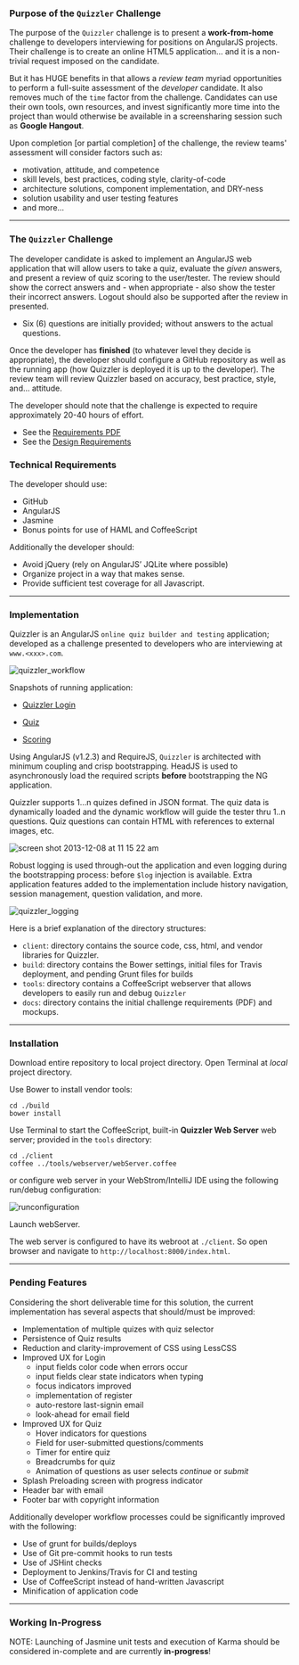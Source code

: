 ### Purpose of the `Quizzler` Challenge

The purpose of the `Quizzler` challenge is to present a **work-from-home** challenge to developers interviewing for positions on AngularJS projects. Their challenge is to create an online HTML5 application... and it is a non-trivial request imposed on the candidate.

But it has HUGE benefits in  that allows a *review team* myriad opportunities to perform a full-suite assessment of the *developer* candidate. It also removes much of the `time` factor from the challenge. Candidates can use their own tools, own resources, and invest significantly more time into the project than would otherwise be available in a screensharing session such as **Google Hangout**. 

Upon completion [or partial completion] of the challenge, the review teams' assessment will consider factors such as:

* motivation, attitude, and competence
* skill levels, best practices, coding style, clarity-of-code
* architecture solutions, component implementation, and DRY-ness
* solution usability and user testing features
* and more…

---

### The `Quizzler` Challenge

The developer candidate is asked to implement an AngularJS web application that will allow users to take a quiz, evaluate the *given* answers, and present a review of quiz scoring to the user/tester.  The review should show the correct answers and - when appropriate - also show the tester their incorrect answers. Logout should also be supported after the review in presented.

*  Six (6) questions are initially provided; without answers to the actual questions. 

Once the developer has **finished** (to whatever level they decide is appropriate), the developer should configure a GitHub repository as well as the running app (how Quizzler is deployed it is up to the developer). The review team will review Quizzler based on accuracy, best ­practice, style, and... attitude.

The developer should note that the challenge is expected to require approximately 20-40 hours of effort.

*  See the [Requirements PDF](https://github.com/Mindspace/Desk-Quizzler/blob/master/docs/Proveyourself.pdf?raw=true)
*  See the [Design Requirements](https://raw.github.com/Mindspace/Desk-Quizzler/master/docs/quiz_comps.jpg)

### Technical Requirements

The developer should use:

* GitHub
* AngularJS
* Jasmine
* Bonus points for use of HAML and CoffeeScript

Additionally the developer should:

* Avoid jQuery (rely on AngularJS’ JQLite where possible)
* Organize project in a way that makes sense.
* Provide sufficient test coverage for all Javascript.

---

### Implementation

Quizzler is an AngularJS `online quiz builder and testing` application; developed as a challenge presented to developers who are interviewing at `www.<xxx>.com`.

![quizzler_workflow](https://f.cloud.github.com/assets/210413/1701194/d97319f4-6046-11e3-8442-05b549afaa1a.jpg)

Snapshots of running application:

*  [Quizzler Login](https://f.cloud.github.com/assets/210413/1701314/e73aee92-604e-11e3-8624-db4537de9a90.jpg)

*  [Quiz](https://f.cloud.github.com/assets/210413/1701315/f1409a72-604e-11e3-9331-989b5f81416c.jpg)

*  [Scoring ](https://f.cloud.github.com/assets/210413/1701316/f9660ac0-604e-11e3-9f88-86b080463345.jpg)


Using AngularJS (v1.2.3) and RequireJS, `Quizzler` is architected with minimum coupling and crisp bootstrapping.
HeadJS is used to asynchronously load the required scripts **before** bootstrapping the NG application.

Quizzler supports 1…n quizes defined in JSON format. The quiz data is dynamically loaded and the dynamic workflow will guide the tester thru 1..n questions. Quiz questions can contain HTML with references to external images, etc.

![screen shot 2013-12-08 at 11 15 22 am](https://f.cloud.github.com/assets/210413/1701199/33d97d70-6047-11e3-8768-aa7ad52996de.jpg)


Robust logging is used through-out the application and even logging during the bootstrapping process: before `$log` injection is available. Extra application features added to the implementation include history navigation, session management, question validation, and more. 

![quizzler_logging](https://f.cloud.github.com/assets/210413/1701319/e169e7ba-604f-11e3-9f61-8fb45fad300e.jpg)

Here is a brief explanation of the directory structures:

*  `client`: directory contains the source code, css, html, and vendor libraries for Quizzler. 
*  `build`: directory contains the Bower settings, initial files for Travis deployment, and pending Grunt files for builds
*  `tools`: directory contains a CoffeeScript webserver that allows developers to easily run and debug `Quizzler`
*  `docs`: directory contains the initial challenge requirements (PDF) and mockups.


---

### Installation

Download entire repository to local project directory.
Open Terminal at *local* project directory.

Use Bower to install vendor tools:

```
cd ./build
bower install
```

Use Terminal to start the CoffeeScript, built-in **Quizzler Web Server** web server; provided in the `tools` directory:

```
cd ./client
coffee ../tools/webserver/webServer.coffee
```

or configure web server in your WebStrom/IntelliJ IDE using the following run/debug configuration:

![runconfiguration](https://f.cloud.github.com/assets/210413/1701282/85906e9e-604c-11e3-8996-3d57b606c89d.jpg)

Launch webServer.

The web server is configured to have its webroot at `./client`. So open browser and navigate to `http://localhost:8000/index.html`.
 
  
---

### Pending Features

Considering the short deliverable time for this solution, the current implementation has several aspects that should/must be improved:

* Implementation of multiple quizes with quiz selector
* Persistence of Quiz results
* Reduction and clarity-improvement of CSS using LessCSS
* Improved UX for Login
  * input fields color code when errors occur
  * input fields clear state indicators when typing
  * focus indicators improved
  * implementation of register
  * auto-restore last-signin email
  * look-ahead for email field
* Improved UX for Quiz 
  * Hover indicators for questions
  * Field for user-submitted questions/comments
  * Timer for entire quiz
  * Breadcrumbs for quiz
  * Animation of questions as user selects *continue* or *submit*
* Splash Preloading screen with progress indicator
* Header bar with email
* Footer bar with copyright information

Additionally developer workflow processes could be significantly improved with the following:

* Use of grunt for builds/deploys
* Use of Git pre-commit hooks to run tests
* Use of JSHint checks
* Deployment to Jenkins/Travis for CI and testing
* Use of CoffeeScript instead of hand-written Javascript
* Minification of application code

---

### Working In-Progress

NOTE: Launching of Jasmine unit tests and execution of Karma should be considered in-complete and are currently **in-progress**!

